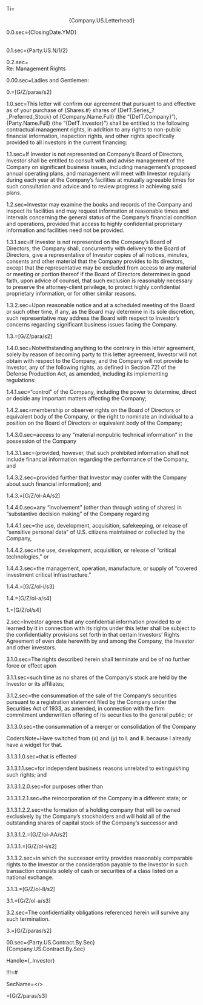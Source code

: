 Ti=<center>{Company.US.Letterhead}</center>

0.0.sec={ClosingDate.YMD}<br><br>

0.1.sec={Party.US.N/1/2}

0.2.sec=<br>Re:	Management Rights<br>

0.00.sec=Ladies and Gentlemen:

0.=[G/Z/paras/s2]

1.0.sec=This letter will confirm our agreement that pursuant to and effective as of your purchase of {Shares.#} shares of {DefT.Series_?_Preferred_Stock} of {Company.Name.Full} (the “{DefT.Company}”),  {Party.Name.Full} (the “{DefT.Investor}”) shall be entitled to the following contractual management rights, in addition to any rights to non-public financial information, inspection rights, and other rights specifically provided to all investors in the current financing:

1.1.sec=If Investor is not represented on Company’s Board of Directors, Investor shall be entitled to consult with and advise management of the Company on significant business issues, including management’s proposed annual operating plans, and management will meet with Investor regularly during each year at the Company’s facilities at mutually agreeable times for such consultation and advice and to review progress in achieving said plans.

1.2.sec=Investor may examine the books and records of the Company and inspect its facilities and may request information at reasonable times and intervals concerning the general status of the Company’s financial condition and operations, provided that access to highly confidential proprietary information and facilities need not be provided.

1.3.1.sec=If Investor is not represented on the Company’s Board of Directors, the Company shall, concurrently with delivery to the Board of Directors, give a representative of Investor copies of all notices, minutes, consents and other material that the Company provides to its directors, except that the representative may be excluded from access to any material or meeting or portion thereof if the Board of Directors determines in good faith, upon advice of counsel, that such exclusion is reasonably necessary to preserve the attorney-client privilege, to protect highly confidential proprietary information, or for other similar reasons.

1.3.2.sec=Upon reasonable notice and at a scheduled meeting of the Board or such other time, if any, as the Board may determine in its sole discretion, such representative may address the Board with respect to Investor’s concerns regarding significant business issues facing the Company.

1.3.=[G/Z/para/s2]

1.4.0.sec=Notwithstanding anything to the contrary in this letter agreement, solely by reason of becoming party to this letter agreement, Investor will not obtain with respect to the Company, and the Company will not provide to Investor, any of the following rights, as defined in Section 721 of the Defense Production Act, as amended, including its implementing regulations: 

1.4.1.sec=“control” of the Company, including the power to determine, direct or decide any important matters affecting the Company; 

1.4.2.sec=membership or observer rights on the Board of Directors or equivalent body of the Company, or the right to nominate an individual to a position on the Board of Directors or equivalent body of the Company; 

1.4.3.0.sec=access to any “material nonpublic technical information” in the possession of the Company

1.4.3.1.sec=(provided, however, that such prohibited information shall not include financial information regarding the performance of the Company, and 

1.4.3.2.sec=provided further that Investor may confer with the Company about such financial information); and 

1.4.3.=[G/Z/ol-AA/s2]

1.4.4.0.sec=any “involvement” (other than through voting of shares) in “substantive decision making” of the Company regarding 

1.4.4.1.sec=the use, development, acquisition, safekeeping, or release of “sensitive personal data” of U.S. citizens maintained or collected by the Company, 

1.4.4.2.sec=the use, development, acquisition, or release of “critical technologies,” or 

1.4.4.3.sec=the management, operation, manufacture, or supply of “covered investment critical infrastructure.” 

1.4.4.=[G/Z/ol-i/s3]

1.4.=[G/Z/ol-a/s4]

1.=[G/Z/ol/s4]

2.sec=Investor agrees that any confidential information provided to or learned by it in connection with its rights under this letter shall be subject to the confidentiality provisions set forth in that certain Investors’ Rights Agreement of even date herewith by and among the Company, the Investor and other investors.   


3.1.0.sec=The rights described herein shall terminate and be of no further force or effect upon 

3.1.1.sec=such time as no shares of the Company’s stock are held by the Investor or its affiliates; 

3.1.2.sec=the consummation of the sale of the Company’s securities pursuant to a registration statement filed by the Company under the Securities Act of 1933, as amended, in connection with the firm commitment underwritten offering of its securities to the general public; or 

3.1.3.0.sec=the consummation of a merger or consolidation of the Company 

CodersNote=Have switched from (x) and (y) to I. and II. because I already have a widget for that.

3.1.3.1.0.sec=that is effected

3.1.3.1.1.sec=for independent business reasons unrelated to extinguishing such rights; and 

3.1.3.1.2.0.sec=for purposes other than 

3.1.3.1.2.1.sec=the reincorporation of the Company in a different state; or 

3.1.3.1.2.2.sec=the formation of a holding company that will be owned exclusively by the Company’s stockholders and will hold all of the outstanding shares of capital stock of the Company’s successor and 

3.1.3.1.2.=[G/Z/ol-AA/s2]

3.1.3.1.=[G/Z/ol-i/s2]

3.1.3.2.sec=in which the successor entity provides reasonably comparable rights to the Investor or the consideration payable to the Investor in such transaction consists solely of cash or securities of a class listed on a national exchange.

3.1.3.=[G/Z/ol-II/s2]

3.1.=[G/Z/ol-a/s3]

3.2.sec=The confidentiality obligations referenced herein will survive any such termination.

3.=[G/Z/paras/s2]
 
00.sec={Party.US.Contract.By.Sec}<br>{Company.US.Contract.By.Sec}

Handle={_Investor}

!!!=#

SecName=</>

=[G/Z/paras/s3]

